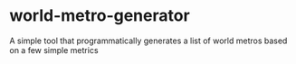 # world-metro-generator
A simple tool that programmatically generates a list of world metros based on a few simple metrics

